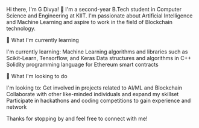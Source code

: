Hi there, I'm G Divya! 👋
I'm a second-year B.Tech student in Computer Science and Engineering at KIIT. I'm passionate about Artificial Intelligence and Machine Learning and aspire to work in the field of Blockchain technology.

🌱 What I'm currently learning

I'm currently learning:
Machine Learning algorithms and libraries such as Scikit-Learn, Tensorflow, and Keras
Data structures and algorithms in C++
Solidity programming language for Ethereum smart contracts

💼 What I'm looking to do

I'm looking to:
Get involved in projects related to AI/ML and Blockchain
Collaborate with other like-minded individuals and expand my skillset
Participate in hackathons and coding competitions to gain experience and network


Thanks for stopping by and feel free to connect with me!
